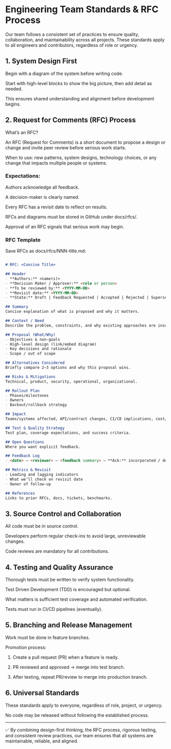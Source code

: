 # Engineering Team Standards & RFC Process

Our team follows a consistent set of practices to ensure quality, collaboration, and maintainability across all projects. These standards apply to all engineers and contributors, regardless of role or urgency.


## 1. System Design First

Begin with a diagram of the system before writing code.

Start with high-level blocks to show the big picture, then add detail as needed.

This ensures shared understanding and alignment before development begins.


## 2. Request for Comments (RFC) Process

What’s an RFC?

An RFC (Request for Comments) is a short document to propose a design or change and invite peer review before serious work starts.

When to use: new patterns, system designs, technology choices, or any change that impacts multiple people or systems.

### Expectations:

Authors acknowledge all feedback.

A decision-maker is clearly named.

Every RFC has a revisit date to reflect on results.


RFCs and diagrams must be stored in GitHub under docs/rfcs/.

Approval of an RFC signals that serious work may begin.


### RFC Template

Save RFCs as docs/rfcs/NNN-title.md:

```markdown

# RFC: <Concise Title>

## Header
- **Authors:** <name(s)>
- **Decision Maker / Approver:** <role or person>
- **To be reviewed by:** <YYYY-MM-DD>
- **Revisit date:** <YYYY-MM-DD>
- **State:** Draft | Feedback Requested | Accepted | Rejected | Superseded

## Summary
Concise explanation of what is proposed and why it matters.

## Context / Need
Describe the problem, constraints, and why existing approaches are insufficient.

## Proposal (What/Why)
- Objectives & non-goals
- High-level design (link/embed diagram)
- Key decisions and rationale
- Scope / out of scope

## Alternatives Considered
Briefly compare 2–3 options and why this proposal wins.

## Risks & Mitigations
Technical, product, security, operational, organizational.

## Rollout Plan
- Phases/milestones
- Owners
- Backout/rollback strategy

## Impact
Teams/systems affected, API/contract changes, CI/CD implications, cost/performance.

## Test & Quality Strategy
Test plan, coverage expectations, and success criteria.

## Open Questions
Where you want explicit feedback.

## Feedback Log
- <date> — <reviewer> — <feedback summary> — **Ack:** incorporated / declined (reason)

## Metrics & Revisit
- Leading and lagging indicators
- What we’ll check on revisit date
- Owner of follow-up

## References
Links to prior RFCs, docs, tickets, benchmarks.

```

## 3. Source Control and Collaboration

All code must be in source control.

Developers perform regular check-ins to avoid large, unreviewable changes.

Code reviews are mandatory for all contributions.



## 4. Testing and Quality Assurance

Thorough tests must be written to verify system functionality.

Test Driven Development (TDD) is encouraged but optional.

What matters is sufficient test coverage and automated verification.

Tests must run in CI/CD pipelines (eventually).


## 5. Branching and Release Management

Work must be done in feature branches.

Promotion process:

1. Create a pull request (PR) when a feature is ready.


2. PR reviewed and approved → merge into test branch.


3. After testing, repeat PR/review to merge into production branch.



## 6. Universal Standards

These standards apply to everyone, regardless of role, project, or urgency.

No code may be released without following the established process.

---

✅ By combining design-first thinking, the RFC process, rigorous testing, and consistent review practices, our team ensures that all systems are maintainable, reliable, and aligned.


